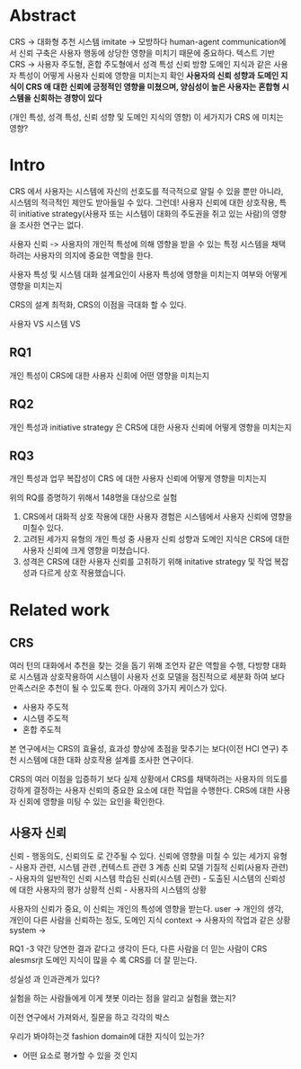 # Abstract

CRS -> 대화형 추천 시스템
imitate -> 모방하다
human-agent communication에서 신뢰 구축은 사용자 행동에 상당한 영향을 미치기 때문에 중요하다.
텍스트 기반 CRS -> 사용자 주도형, 혼합 주도형에서 성격 특성 신뢰 방향 도메인 지식과 같은 사용자 특성이 어떻게 사용자 신뢰에 영향을 미치는지 확인 
**사용자의 신뢰 성향과 도메인 지식이 CRS 애 대한 신뢰에 긍정적인 영향을 미쳤으며, 양심성이 높은 사용자는 혼합형 시스템을 신회하는 경향이 있다**

(개인 특성, 성격 특성, 신뢰 성향 및 도메인 지식의 영향) 이 세가지가 CRS 에 미치는 영향?

# Intro
CRS 에서 사용자는 시스템에 자신의 선호도를 적극적으로 알릴 수 있을 뿐만 아니라, 시스템의 적극적인 제안도 받아들일 수 있다. 
그런데! 사용자 신뢰에 대한 상호작용, 특히 initiative strategy(사용자 또는 시스템이 대화의 주도권을 쥐고 있는 사람)의 영향을 조사한 연구는 없다. 

사용자 신뢰 -> 사용자의 개인적 특성에 의해 영향을 받을 수 있는 특정 시스템을 채택하려는 사용자의 의지에 중요한 역할을 한다. 

사용자 특성 및 시스템 대화 설계요인이 사용자 특성에 영향을 미치는지 여부와 어떻게 영향을 미치는지

CRS의 설계 최적화, CRS의 이점을 극대화 할 수 있다.

사용자 VS 시스템 VS 
## RQ1
개인 특성이 CRS에 대한 사용자 신회에 어떤 영향을 미치는지
## RQ2
개인 특성과 initiative strategy 은 CRS에  대한 사용자 신뢰에 어떻게 영향을 미치는지

## RQ3
개인 특성과 업무 복잡성이 CRS 에 대한 사용자 신뢰에 어떻게 영향을 미치는지

위의 RQ를 증명하기 위해서 148명을 대상으로 실험 

1. CRS에서 대화적 상호 작용에 대한 사용자 경험은 시스템에서 사용자 신뢰에 영향을 미칠수 있다.
2. 고려된 세가지 유형의 개인 특성 중 사용자 신뢰 성향과 도메인 지식은 CRS에 대한 사용자 신뢰에 크게 영향을 미쳤습니다.
3. 성격은 CRS에 대한 사용자 신뢰를 고취하기 위해 initative strategy 및 작업 복잡성과 다르게 상호 작용했습니다.
# Related work
## CRS

여러 턴의 대화에서 추천을 찾는 것을 돕기 위해 조언자 같은 역할을 수행, 
다방향 대화로 시스템과 상호작용하여 시스템이 사용자 선호 모델을 점진적으로 세분화 하여 보다 만족스러운 추천이 될 수 있도록 한다. 
아래의 3가지 케이스가 있다.
- 사용자 주도적
- 시스템 주도적
- 혼합 주도적

본 연구에서는 CRS의 효율성, 효과성 향상에 초점을 맞추기는 보다(이전 HCI 연구)
추천 시스템에 대한 대화 상호작용 설계를 조사한 연구이다. 

CRS의 여러 이점을 입증하기 보다 실제 상황에서 CRS를 채택하려는 사용자의 의도를 강하게 결정하는 사용자 신뢰의 중요한 요소에 대한 작업을 수행한다. CRS에 대한 사용자 신회에 영향을 미팅 수 있는 요인을 확인한다.

##  사용자 신뢰

신뢰 - 행동의도, 신뢰의도 로 간주될 수 있다.
신뢰에 영향을 미칠 수 있는 세가지 유형 - 사용자 관련, 시스템 관련 ,컨텍스트 관련
3 계층 신뢰 모델
기질적 신뢰(사용자 관련) - 사용자의 일반적인 신뢰 시스템 
학습된 신뢰(시스템 관련) - 도출된 시스템의 신뢰성에 대한 사용자의 평가
상황적 신뢰 - 사용자의 시스템의 상황





사용자의 신뢰가 중요, 이 신뢰는 개인의 특성에 영향을 받는다. 
user -> 개인의 생각, 개인이 다른 사람을 신뢰하는 정도, 도메인 지식
context -> 사용자의 작업과 같은 상황
system -> 


RQ1 -3 약간 당연한 결과 같다고 생각이 든다, 다른 사람을 더 믿는 사람이 CRS alesmsrjt 
도메인 지식이 많을 수 록 CRS를 더 잘 믿는다.

성실성 과 인과관계가 있다?

실험을 하는 사람들에게 이게 챗봇 이라는 점을 알리고 실험을 했는지?


이전 연구에서 가져와서, 질문을 하고 
각각의 박스


우리가 봐야하는것 fashion domain에 대한 지식이 있는가?
- 어떤 요소로 평가할 수 있을 것 인지



